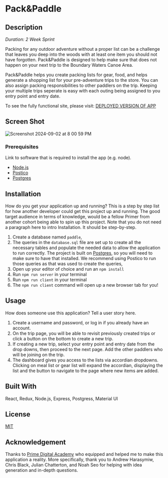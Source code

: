 # Pack&Paddle

## Description

_Duration: 2 Week Sprint_

Packing for any outdoor adventure without a proper list can be a challenge that leaves you deep into the woods with at least one item you should not have forgotten. Pack&Paddle is designed to help make sure that does not happen on your next trip to the Boundary Waters Canoe Area. 

Pack&Paddle helps you create packing lists for gear, food, and helps generate a shopping list for your pre-adventure trips to the store. You can also assign packing responsibilities to other paddlers on the trip. Keeping your multiple trips seperate is easy with each outing being assigned to you entry point and entry date.

To see the fully functional site, please visit: [DEPLOYED VERSION OF APP](https://packpaddle-f52fc12a411d.herokuapp.com/#/home)

## Screen Shot

![Screenshot 2024-09-02 at 8 00 59 PM](https://github.com/user-attachments/assets/0b0b8a8d-9149-4f7c-96c0-74e4b8065423)

### Prerequisites

Link to software that is required to install the app (e.g. node).

- [Node.js](https://nodejs.org/en/)
- [Postico](https://eggerapps.at/postico2/)
- [Postgres](https://www.postgresql.org/)

## Installation

How do you get your application up and running? This is a step by step list for how another developer could get this project up and running. The good target audience in terms of knowledge, would be a fellow Primer from another cohort being able to spin up this project. Note that you do not need a paragraph here to intro Installation. It should be step-by-step.

1. Create a database named `paddle`,
2. The queries in the `database.sql` file are set up to create all the necessary tables and populate the needed data to allow the application to run correctly. The project is built on [Postgres](https://www.postgresql.org/download/), so you will need to make sure to have that installed. We recommend using Postico to run those queries as that was used to create the queries, 
3. Open up your editor of choice and run an `npm install`
4. Run `npm run server` in your terminal
5. Run `npm run client` in your terminal
6. The `npm run client` command will open up a new browser tab for you!

## Usage
How does someone use this application? Tell a user story here.

1. Create a username and password, or log in if you already have an account.
2. On the trip page, you will be able to revisit previously created trips or click a button on the bottom to create a new trip.
3. If creating a new trip, select your entry point and entry date from the drop downs, then proceed to the next page. Add the other paddlers who will be joining on the trip.
4. The dashboard gives you access to the lists via accordian dropdowns. Clicking on meal list or gear list will expand the accordian, displaying the list and the button to navigate to the page where new items are added.



## Built With

React, Redux, Node.js, Express, Postgress, Material UI
## License
[MIT](https://choosealicense.com/licenses/mit/)


## Acknowledgement
Thanks to [Prime Digital Academy](www.primeacademy.io) who equipped and helped me to make this application a reality. More specifically, thank you to Andrew Harasymiw, Chris Black, Julian Chatterton, and Noah Seo for helping with idea generation and in-depth questions.

